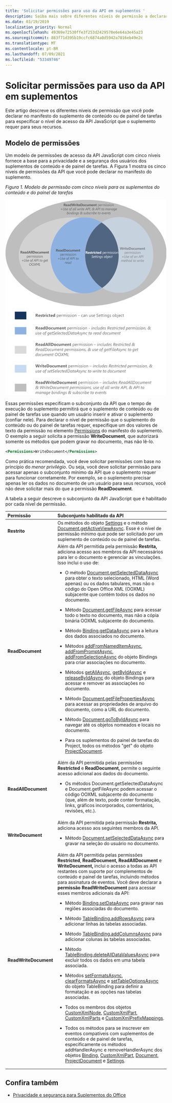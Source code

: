 ```yaml
---
title: 'Solicitar permissões para uso da API em suplementos '
description: Saiba mais sobre diferentes níveis de permissão a declarar no manifesto de um conteúdo ou de um complemento do painel de tarefas para especificar o nível de acesso à API JavaScript.
ms.date: 03/19/2019
localization_priority: Normal
ms.openlocfilehash: 49369e72530ffe3f253d2429578e6e64a3e45a23
ms.sourcegitcommit: 883f71d395b19ccfc6874a0d5942a7016eb49e2c
ms.translationtype: MT
ms.contentlocale: pt-BR
ms.lasthandoff: 07/09/2021
ms.locfileid: "53349746"
---
```

# <a name="requesting-permissions-for-api-use-in-add-ins"></a>Solicitar permissões para uso da API em suplementos 

Este artigo descreve os diferentes níveis de permissão que você pode declarar no manifesto do suplemento de conteúdo ou de painel de tarefas para especificar o nível de acesso da API JavaScript que o suplemento requer para seus recursos. 

## <a name="permissions-model"></a>Modelo de permissões

Um modelo de permissões de acesso da API JavaScript com cinco níveis fornece a base para a privacidade e a segurança dos usuários dos suplementos de conteúdo e de painel de tarefas. A Figura 1 mostra os cinco níveis de permissões da API que você pode declarar no manifesto do suplemento.

*Figura 1. Modelo de permissão com cinco níveis para os suplementos do conteúdo e do painel de tarefas*

![Níveis de permissões para aplicativos de painel de tarefas.](../images/office15-app-sdk-task-pane-app-permission.png)

Essas permissões especificam o subconjunto da API que o tempo de execução do suplemento permitirá que o suplemento de conteúdo ou de painel de tarefas use quando um usuário inserir e ativar o suplemento (confiar nele). Para declarar o nível de permissão que o suplemento do conteúdo ou do painel de tarefas requer, especifique um dos valores de texto da permissão no elemento [Permissions](../reference/manifest/permissions.md) do manifesto do suplemento. O exemplo a seguir solicita a permissão  **WriteDocument**, que autorizará somente os métodos que podem gravar no documento, mas não lê-lo.

```XML
<Permissions>WriteDocument</Permissions>
```

Como prática recomendada, você deve solicitar permissões com base no princípio do _menor privilégio_. Ou seja, você deve solicitar permissão para acessar apenas o subconjunto mínimo da API que o suplemento requer para funcionar corretamente. Por exemplo, se o suplemento precisar apenas ler os dados no documento de um usuário para seus recursos, você não deve solicitar mais do que a permissão **ReadDocument**.

A tabela a seguir descreve o subconjunto da API JavaScript que é habilitado por cada nível de permissão.

|**Permissão**|**Subconjunto habilitado da API**|
|:-----|:-----|
|**Restrito**|Os métodos do objeto [Settings](/javascript/api/office/office.settings) e o método [Document.getActiveViewAsync](/javascript/api/office/office.document#getactiveviewasync-options--callback-). Esse é o nível de permissão mínimo que pode ser solicitado por um suplemento de conteúdo ou de painel de tarefas.|
|**ReadDocument**|Além da API permitida pela permissão **Restrita,** adiciona acesso aos membros da API necessários para ler o documento e gerenciar as vinculações. Isso inclui o uso de:<br/><ul><li>O método <a href="/javascript/api/office/office.document#getselecteddataasync-coerciontype--options--callback-" target="_blank">Document.getSelectedDataAsync</a> para obter o texto selecionado, HTML (Word apenas) ou os dados tabulares, mas não o código do Open Office XML (OOXML) subjacente que contém todos os dados no documento.</p></li><li><p>Método <a href="/javascript/api/office/office.document#getfileasync-filetype--options--callback-" target="_blank">Document.getFileAsync</a> para acessar todo o texto no documento, mas não a cópia binária OOXML subjacente do documento.</p></li><li><p>Método <a href="/javascript/api/office/office.binding#getdataasync-options--callback-" target="_blank">Binding.getDataAsync</a> para a leitura dos dados associados no documento.</p></li><li><p>Métodos <a href="/javascript/api/office/office.bindings#addfromnameditemasync-itemname--bindingtype--options--callback-" target="_blank">addFromNamedItemAsync</a>, <a href="/javascript/api/office/office.bindings#addfrompromptasync-bindingtype--options--callback-" target="_blank">addFromPromptAsync</a>, <a href="/javascript/api/office/office.bindings#addfromselectionasync-bindingtype--options--callback-" target="_blank">addFromSelectionAsync</a> do objeto <span class="keyword">Bindings</span> para criar associações no documento.</p></li><li><p>Métodos <a href="/javascript/api/office/office.bindings#getallasync-options--callback-" target="_blank">getAllAsync</a>, <a href="/javascript/api/office/office.bindings#getbyidasync-id--options--callback-" target="_blank">getByIdAsync</a> e <a href="/javascript/api/office/office.bindings#releasebyidasync-id--options--callback-" target="_blank">releaseByIdAsync</a> do objeto <span class="keyword">Bindings</span> para acessar e remover as associações no documento.</p></li><li><p>Método <a href="/javascript/api/office/office.document#getfilepropertiesasync-options--callback-" target="_blank">Document.getFilePropertiesAsync</a> para acessar as propriedades de arquivo do documento, como a URL do documento.</p></li><li><p>Método <a href="/javascript/api/office/office.document#gotobyidasync-id--gototype--options--callback-" target="_blank">Document.goToByIdAsync</a> para navegar até os objetos nomeados e locais no documento.</p></li><li><p>Para os suplementos do painel de tarefas do Project, todos os métodos "get" do objeto <a href="/javascript/api/office/office.document" target="_blank">ProjectDocument</a>. </p></li></ul>|
|**ReadAllDocument**|Além da API permitida pelas permissões **Restricted** e **ReadDocument,** permite o seguinte acesso adicional aos dados do documento.<br/><ul><li><p>Os métodos <span class="keyword">Document.getSelectedDataAsync</span> e <span class="keyword">Document.getFileAsync</span> podem acessar o código OOXML subjacente do documento (que, além de texto, pode conter formatação, links, gráficos incorporados, comentários, revisões, etc.).</p></li></ul>|
|**WriteDocument**|Além da API permitida pela permissão **Restrita,** adiciona acesso aos seguintes membros da API.<br/><ul><li><p>Método <a href="/javascript/api/office/office.document#setselecteddataasync-data--options--callback-" target="_blank">Document.setSelectedDataAsync</a> para gravar na seleção do usuário no documento.</p></li></ul>|
|**ReadWriteDocument**|Além da API permitida pelas permissões **Restricted**, **ReadDocument,** **ReadAllDocument** e **WriteDocument,** inclui o acesso a todas as API restantes com suporte por complementos de conteúdo e painel de tarefas, incluindo métodos para assinatura de eventos. Você deve declarar a **permissão ReadWriteDocument** para acessar esses membros adicionais da API:<br/><ul><li><p>Método <a href="/javascript/api/office/office.binding#setdataasync-data--options--callback-" target="_blank">Binding.setDataAsync</a> para gravar nas regiões associadas do documento.</p></li><li><p>Método <a href="/javascript/api/office/office.tablebinding#addrowsasync-rows--options--callback-" target="_blank">TableBinding.addRowsAsync</a> para adicionar linhas às tabelas associadas.</p></li><li><p>Método <a href="/javascript/api/office/office.tablebinding#addcolumnsasync-tabledata--options--callback-" target="_blank">TableBinding.addColumnsAsync</a> para adicionar colunas às tabelas associadas.</p></li><li><p>Método <a href="/javascript/api/office/office.tablebinding#deletealldatavaluesasync-options--callback-" target="_blank">TableBinding.deleteAllDataValuesAsync</a> para excluir todos os dados em uma tabela associada.</p></li><li><p>Métodos <a href="/javascript/api/office/office.tablebinding#setformatsasync-cellformat--options--callback-" target="_blank">setFormatsAsync</a>, <a href="/javascript/api/office/office.tablebinding#clearformatsasync-options--callback-" target="_blank">clearFormatsAsync</a> e <a href="/javascript/api/office/office.tablebinding#settableoptionsasync-tableoptions--options--callback-" target="_blank">setTableOptionsAsync</a> do objeto <span class="keyword">TableBinding</span> para definir a formatação e as opções nas tabelas associadas.</p></li><li><p>Todos os membros dos objetos <a href="/javascript/api/office/office.customxmlnode" target="_blank">CustomXmlNode</a>, <a href="/javascript/api/office/office.customxmlpart" target="_blank">CustomXmlPart</a>, <a href="/javascript/api/office/office.customxmlparts" target="_blank">CustomXmlParts</a> e <a href="/javascript/api/office/office.customxmlprefixmappings" target="_blank">CustomXmlPrefixMappings</a>.</p></li><li><p>Todos os métodos para se inscrever em eventos compatíveis com suplementos de conteúdo e de painel de tarefas, especificamente os métodos <span class="keyword">addHandlerAsync</span> e <span class="keyword">removeHandlerAsync</span> dos objetos <a href="/javascript/api/office/office.binding" target="_blank">Binding</a>, <a href="/javascript/api/office/office.customxmlpart" target="_blank">CustomXmlPart</a>, <a href="/javascript/api/office/office.document" target="_blank">Document</a>, <a href="/javascript/api/office/office.document" target="_blank">ProjectDocument</a> e <a href="/javascript/api/office/office.document#settings" target="_blank">Settings</a>.</p></li></ul>|

## <a name="see-also"></a>Confira também

- [Privacidade e segurança para Suplementos do Office](../concepts/privacy-and-security.md)
